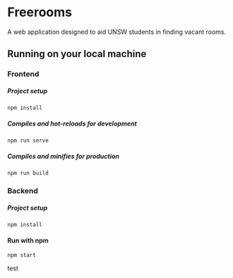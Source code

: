# Freerooms

A web application designed to aid UNSW students in finding vacant rooms.

## Running on your local machine

### Frontend

##### Project setup

```
npm install
```

##### Compiles and hot-reloads for development

```
npm run serve
```

##### Compiles and minifies for production

```
npm run build
```

### Backend

##### Project setup

```
npm install
```

#### Run with npm

```
npm start
```

test
